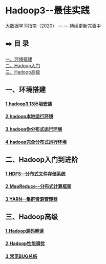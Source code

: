 # Hadoop3--最佳实践
大数据学习指南（2020） — —  持续更新完善中

## :black_nib: 目  录

<nav>
<a href="https://github.com/bigdata2018/BigData-Hadoop#%E4%B8%80%E7%8E%AF%E5%A2%83%E6%90%AD%E5%BB%BA">一、环境搭建</a><br/>
<a href="https://github.com/bigdata2018/BigData-Hadoop#%E4%BA%8Chadoop%E5%85%A5%E9%97%A8%E5%88%B0%E8%BF%9B%E9%98%B6">二、Hadoop入门</a><br/>
<a href="https://github.com/bigdata2018/BigData-Hadoop#%E4%B8%89hadoop%E9%AB%98%E7%BA%A7">三、Hadoop高级</a><br/>
</nav>



## 一、环境搭建

#### [1.hadoop3.13环境安装](https://github.com/bigdata2018/BigData/blob/master/notes/installation/Hadoop%20%E5%AE%89%E8%A3%85.md)

#### [2.hadoop本地运行环境](https://github.com/bigdata2018/BigData/blob/master/notes/installation/Hadoop%20%E6%9C%AC%E5%9C%B0%E8%BF%90%E8%A1%8C%E6%A8%A1%E5%BC%8F.md)

#### [3.hadoop伪分布式运行环境](https://github.com/bigdata2018/BigData/blob/master/notes/installation/Hadoop%20%E4%BC%AA%E5%88%86%E5%B8%83%E5%BC%8F%E8%BF%90%E8%A1%8C%E6%A8%A1%E5%BC%8F.md)

#### [4.hadoop完全分布式运行环境](https://github.com/bigdata2018/BigData/blob/master/notes/installation/Hadoop%E5%AE%8C%E5%85%A8%E5%88%86%E5%B8%83%E5%BC%8F%E8%BF%90%E8%A1%8C%E6%A8%A1%E5%BC%8F.md)



## 二、Hadoop入门到进阶

#### [1.HDFS--分布式文件存储系统 ](https://github.com/heibaiying/BigData-Notes/blob/master/notes/Hadoop-HDFS.md)

#### [2.MapReduce--分布式计算框架](https://github.com/heibaiying/BigData-Notes/blob/master/notes/Hadoop-MapReduce.md)

#### [3.YARN--集群资源管理器](https://github.com/heibaiying/BigData-Notes/blob/master/notes/Hadoop-YARN.md)



## 三、Hadoop高级

#### [1.Hadoop源码解读]()

#### [2.Hadoop性能调优]()

#### [3.常见BUG总结]()
